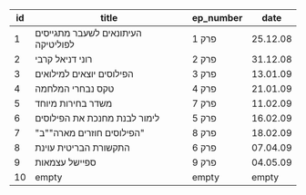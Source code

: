 | id  | title                                  | ep_number | date       |
|-----|----------------------------------------|-----------|------------|
| 1   | העיתונאים לשעבר מתגייסים לפוליטיקה | פרק 1     | 25.12.08   |
| 2   | רוני דניאל קרבי                      | פרק 2     | 31.12.08   |
| 3   | הפילוסים יוצאים למילואים             | פרק 3     | 13.01.09   |
| 4   | טקס נבחרי המלחמה                     | פרק 4     | 21.01.09   |
| 5   | משדר בחירות מיוחד                    | פרק 7     | 11.02.09   |
| 6   | לימור לבנת מחנכת את הפילוסים         | פרק 5     | 16.02.09   |
| 7   | "הפילוסים חוזרים מארה""ב"           | פרק 8     | 18.02.09   |
| 8   | התקשורת הבריטית עוינת                | פרק 6     | 07.04.09   |
| 9   | ספיישל עצמאות                         | פרק 9     | 04.05.09   |
| 10  | empty                                  | empty     | empty      |
